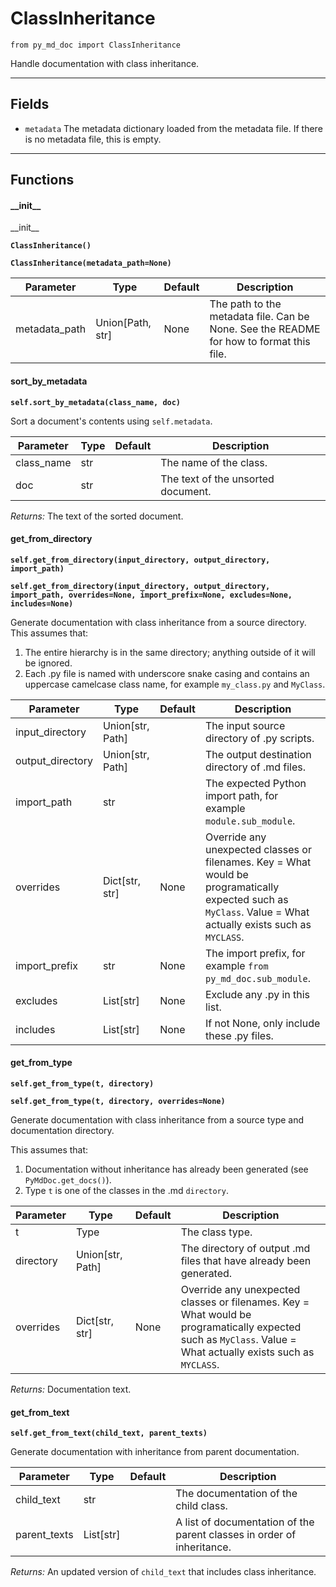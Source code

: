 # ClassInheritance

`from py_md_doc import ClassInheritance`

Handle documentation with class inheritance.

***

## Fields

- `metadata` The metadata dictionary loaded from the metadata file. If there is no metadata file, this is empty.

***

## Functions

#### \_\_init\_\_

\_\_init\_\_

**`ClassInheritance()`**

**`ClassInheritance(metadata_path=None)`**

| Parameter | Type | Default | Description |
| --- | --- | --- | --- |
| metadata_path |  Union[Path, str] | None | The path to the metadata file. Can be None. See the README for how to format this file. |

#### sort_by_metadata

**`self.sort_by_metadata(class_name, doc)`**

Sort a document's contents using `self.metadata`.


| Parameter | Type | Default | Description |
| --- | --- | --- | --- |
| class_name |  str |  | The name of the class. |
| doc |  str |  | The text of the unsorted document. |

_Returns:_  The text of the sorted document.

#### get_from_directory

**`self.get_from_directory(input_directory, output_directory, import_path)`**

**`self.get_from_directory(input_directory, output_directory, import_path, overrides=None, import_prefix=None, excludes=None, includes=None)`**

Generate documentation with class inheritance from a source directory.
This assumes that:

1. The entire hierarchy is in the same directory; anything outside of it will be ignored.
2. Each .py file is named with underscore snake casing and contains an uppercase camelcase class name, for example `my_class.py` and `MyClass`.

| Parameter | Type | Default | Description |
| --- | --- | --- | --- |
| input_directory |  Union[str, Path] |  | The input source directory of .py scripts. |
| output_directory |  Union[str, Path] |  | The output destination directory of .md files. |
| import_path |  str |  | The expected Python import path, for example `module.sub_module`. |
| overrides |  Dict[str, str] | None | Override any unexpected classes or filenames. Key = What would be programatically expected such as `MyClass`. Value = What actually exists such as `MYCLASS`. |
| import_prefix |  str  | None | The import prefix, for example `from py_md_doc.sub_module`. |
| excludes |  List[str] | None | Exclude any .py in this list. |
| includes |  List[str] | None | If not None, only include these .py files. |

#### get_from_type

**`self.get_from_type(t, directory)`**

**`self.get_from_type(t, directory, overrides=None)`**

Generate documentation with class inheritance from a source type and documentation directory.

This assumes that:

1. Documentation without inheritance has already been generated (see `PyMdDoc.get_docs()`).
2. Type `t` is one of the classes in the .md `directory`.


| Parameter | Type | Default | Description |
| --- | --- | --- | --- |
| t |  Type |  | The class type. |
| directory |  Union[str, Path] |  | The directory of output .md files that have already been generated. |
| overrides |  Dict[str, str] | None | Override any unexpected classes or filenames. Key = What would be programatically expected such as `MyClass`. Value = What actually exists such as `MYCLASS`. |

_Returns:_  Documentation text.

#### get_from_text

**`self.get_from_text(child_text, parent_texts)`**

Generate documentation with inheritance from parent documentation.


| Parameter | Type | Default | Description |
| --- | --- | --- | --- |
| child_text |  str |  | The documentation of the child class. |
| parent_texts |  List[str] |  | A list of documentation of the parent classes in order of inheritance. |

_Returns:_  An updated version of `child_text` that includes class inheritance.